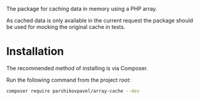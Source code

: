 The package for caching data in memory using a PHP array.

As cached data is only available in the current request the package should be used for mocking the original cache in tests.

# Installation
The recommended method of installing is via Composer.

Run the following command from the project root:

```bash
composer require parshikovpavel/array-cache --dev
```



